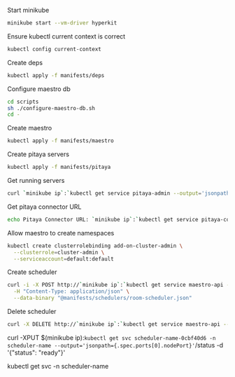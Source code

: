 Start minikube

```sh
minikube start --vm-driver hyperkit
```

Ensure kubectl current context is correct
```sh
kubectl config current-context
```

Create deps
```sh
kubectl apply -f manifests/deps
```

Configure maestro db
```sh
cd scripts
sh ./configure-maestro-db.sh
cd -
```

Create maestro
```sh
kubectl apply -f manifests/maestro
```

Create pitaya servers
```sh
kubectl apply -f manifests/pitaya
```

Get running servers
```sh
curl `minikube ip`:`kubectl get service pitaya-admin --output='jsonpath={.spec.ports[0].nodePort}'`/servers | jq
```

Get pitaya connector URL
```sh
echo Pitaya Connector URL: `minikube ip`:`kubectl get service pitaya-connector --output='jsonpath={.spec.ports[0].nodePort}'`
```

Allow maestro to create namespaces
```sh
kubectl create clusterrolebinding add-on-cluster-admin \
  --clusterrole=cluster-admin \
  --serviceaccount=default:default
```

Create scheduler
```sh
curl -i -X POST http://`minikube ip`:`kubectl get service maestro-api --output='jsonpath={.spec.ports[0].nodePort}'`/scheduler \
  -H "Content-Type: application/json" \
  --data-binary "@manifests/schedulers/room-scheduler.json"
```

Delete scheduler
```sh
curl -X DELETE http://`minikube ip`:`kubectl get service maestro-api --output='jsonpath={.spec.ports[0].nodePort}'`/scheduler/pitaya-room-scheduler
```




curl -XPUT $(minikube ip):`kubectl get svc scheduler-name-0cbf40d6 -n scheduler-name --output='jsonpath={.spec.ports[0].nodePort}'`/status -d '{"status": "ready"}'

kubectl get svc -n scheduler-name